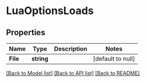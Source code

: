 # LuaOptionsLoads

## Properties
Name | Type | Description | Notes
------------ | ------------- | ------------- | -------------
**File** | **string** |  | [default to null]

[[Back to Model list]](../README.md#documentation-for-models) [[Back to API list]](../README.md#documentation-for-api-endpoints) [[Back to README]](../README.md)


